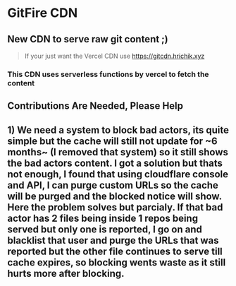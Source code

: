 # GitFire CDN 

## New CDN to serve raw git content ;)

> If your just want the Vercel CDN use
> https://gitcdn.hrichik.xyz

### This CDN uses serverless functions by vercel to fetch the content


## Contributions Are Needed, Please Help
## 1) We need a system to block bad actors, its quite simple but the cache will still not update for ~6 months~ (I removed that system) so it still shows the bad actors content. I got a solution but thats not enough, I found that using cloudflare console and API, I can purge custom URLs so the cache will be purged and the blocked notice will show. Here the problem solves but parcialy. If that bad actor has 2 files being inside 1 repos being served but only one is reported, I go on and blacklist that user and purge the URLs that was reported but the other file continues to serve till cache expires, so blocking wents waste as it still hurts more after blocking.
